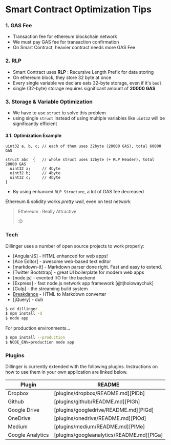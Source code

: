 # Smart Contract Optimization Tips

### 1. GAS Fee
  - Transaction fee for ethereum blockchain network
  - We must pay GAS fee for transaction confirmation
  - On Smart Contract, heavier contract needs more GAS Fee

### 2. RLP
  - Smart Contract uses **RLP** : Recursive Length Prefix for data storing
  - On ethereum block, they store 32 byte at once
  - Every single variable we declare eats 32-byte storage, even if it's <code>bool</code>
  - single (32-byte) storage requires significant amount of **20000 GAS**

### 3. Storage & Variable Optimization
  - We have to use <code>struct</code> to solve this problem
  - using single <code>struct</code> instead of using multiple variables like <code>uint32</code> will be significantly efficient

#### 3.1. Optimization Example
<pre><code>uint32 a, b, c; // each of them uses 32byte (20000 GAS), total 60000 GAS

struct abc  {   // whole struct uses 12byte (+ RLP Header), total 20000 GAS
  uint32 a;     // 4byte
  uint32 b;     // 4byte
  uint32 c;     // 4byte
}
</code></pre>
  - By using enhanced <code>RLP Structure</code>, a lot of GAS fee decreased

Ethereum & solidity works *pretty well*, even on test network

> Ethereum : Really Attractive
>
> :D
>

### Tech

Dillinger uses a number of open source projects to work properly:

* [AngularJS] - HTML enhanced for web apps!
* [Ace Editor] - awesome web-based text editor
* [markdown-it] - Markdown parser done right. Fast and easy to extend.
* [Twitter Bootstrap] - great UI boilerplate for modern web apps
* [node.js] - evented I/O for the backend
* [Express] - fast node.js network app framework [@tjholowaychuk]
* [Gulp] - the streaming build system
* [Breakdance](http://breakdance.io) - HTML to Markdown converter
* [jQuery] - duh


```sh
$ cd dillinger
$ npm install -d
$ node app
```

For production environments...

```sh
$ npm install --production
$ NODE_ENV=production node app
```

### Plugins

Dillinger is currently extended with the following plugins. Instructions on how to use them in your own application are linked below.

| Plugin | README |
| ------ | ------ |
| Dropbox | [plugins/dropbox/README.md][PlDb] |
| Github | [plugins/github/README.md][PlGh] |
| Google Drive | [plugins/googledrive/README.md][PlGd] |
| OneDrive | [plugins/onedrive/README.md][PlOd] |
| Medium | [plugins/medium/README.md][PlMe] |
| Google Analytics | [plugins/googleanalytics/README.md][PlGa] |
